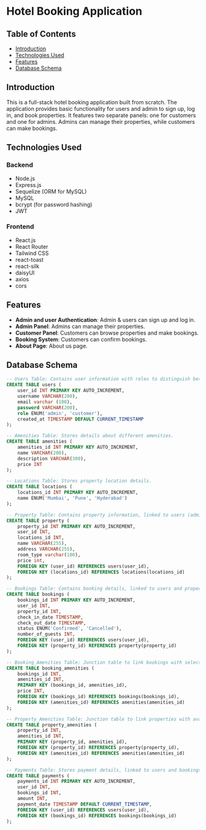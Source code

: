 # Hotel Booking Application

## Table of Contents
- [Introduction](#introduction)
- [Technologies Used](#technologies-used)
- [Features](#features)
- [Database Schema](#database-schema)


## Introduction
This is a full-stack hotel booking application built from scratch. The application provides basic functionality for users and admin to sign up, log in, and book properties. It features two separate panels: one for customers and one for admins. Admins can manage their properties, while customers can make bookings.

## Technologies Used
### Backend
- Node.js
- Express.js
- Sequelize (ORM for MySQL)
- MySQL
- bcrypt (for password hashing)
- JWT

### Frontend
- React.js
- React Router
- Tailwind CSS
- react-toast
- react-silk
- daisyUI
- axios
- cors

## Features
- **Admin and user Authentication**: Admin & users can sign up and log in.
- **Admin Panel**: Admins can manage their properties.
- **Customer Panel**: Customers can browse properties and make bookings.
- **Booking System**: Customers can confirm bookings.
- **About Page**: About us page.

## Database Schema
```sql
-- Users Table: Contains user information with roles to distinguish between admin (property owner) and customer.
CREATE TABLE users (
    user_id INT PRIMARY KEY AUTO_INCREMENT,
    username VARCHAR(200),
    email varchar (100),
    password VARCHAR(200),
    role ENUM('admin', 'customer'),
    created_at TIMESTAMP DEFAULT CURRENT_TIMESTAMP
);

-- Amenities Table: Stores details about different amenities.
CREATE TABLE amenities (
    amenities_id INT PRIMARY KEY AUTO_INCREMENT,
    name VARCHAR(200),
    description VARCHAR(300),
    price INT 
);

-- Locations Table: Stores property location details.
CREATE TABLE locations (
    locations_id INT PRIMARY KEY AUTO_INCREMENT,
    name ENUM('Mumbai', 'Pune', 'Hyderabad')
);

-- Property Table: Contains property information, linked to users (admins) and locations.
CREATE TABLE property (
    property_id INT PRIMARY KEY AUTO_INCREMENT,
    user_id INT,
    locations_id INT,
    name VARCHAR(255),
    address VARCHAR(255),
    room_type varchar(100),
    price int,
    FOREIGN KEY (user_id) REFERENCES users(user_id),
    FOREIGN KEY (locations_id) REFERENCES locations(locations_id)
);

-- Bookings Table: Contains booking details, linked to users and properties.
CREATE TABLE bookings (
    bookings_id INT PRIMARY KEY AUTO_INCREMENT,
    user_id INT,
    property_id INT,
    check_in_date TIMESTAMP,
    check_out_date TIMESTAMP,
    status ENUM('Confirmed', 'Cancelled'),
    number_of_guests INT,
    FOREIGN KEY (user_id) REFERENCES users(user_id),
    FOREIGN KEY (property_id) REFERENCES property(property_id)
);

-- Booking_Amenities Table: Junction table to link bookings with selected amenities.
CREATE TABLE booking_amenities (
    bookings_id INT, 
    amenities_id INT,
    PRIMARY KEY (bookings_id, amenities_id),
    price INT,
    FOREIGN KEY (bookings_id) REFERENCES bookings(bookings_id),
    FOREIGN KEY (amenities_id) REFERENCES amenities(amenities_id)
);

-- Property_Amenities Table: Junction table to link properties with available amenities.
CREATE TABLE property_amenities (
    property_id INT, 
    amenities_id INT,
    PRIMARY KEY (property_id, amenities_id),
    FOREIGN KEY (property_id) REFERENCES property(property_id),
    FOREIGN KEY (amenities_id) REFERENCES amenities(amenities_id)
);

-- Payments Table: Stores payment details, linked to users and bookings.
CREATE TABLE payments (
    payments_id INT PRIMARY KEY AUTO_INCREMENT,
    user_id INT, 
    bookings_id INT,
    amount INT, 
    payment_date TIMESTAMP DEFAULT CURRENT_TIMESTAMP,
    FOREIGN KEY (user_id) REFERENCES users(user_id),
    FOREIGN KEY (bookings_id) REFERENCES bookings(bookings_id)
);
